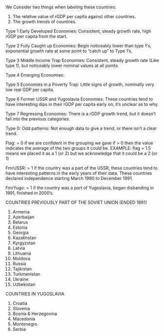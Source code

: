 We Consider two things when labeling these countries:
1. The relative value of rGDP per capita against other countries.
2. The growth trends of countries. 

Type 1 Early Developed Economies:
Consistent, steady growth rate, high rGDP per capita from the start.

Type 2 Fully Caught up Economies:
Begin noticeably lower than type 1's, exponential growth rate at some point to “catch up” to Type 1’s.

Type 3 Middle Income Trap Economies:
Consistent, steady growth rate (Like type 1), but noticeably lower nominal values at all points.

Type 4 Emerging Economies: 

Type 5 Economies in a Poverty Trap:
Little signs of growth, nominally very low real GDP per capita.

Type 6 Former USSR and Yugoslavia Economies:
These countries tend to have interesting dips in their rGDP per capita early on, it’s unclear as to why.

Type 7 Regressing Economies:
There is a rGDP growth trend, but it doesn’t fall into the previous categories. 

Type 0: Odd patterns:
Not enough data to give a trend, or there isn’t a clear trend.

Flag: = 0 if we are confident in the grouping we gave
if > 0 then the value indicates the average of the two groups it could be.
EXAMPLE: flag = 1.5 means we placed it as a 1 (or 2) but we acknowledge that it could be a 2 (or 1)

FmrUSSR: = 1 if the country was a part of the USSR, these countries tend to have interesting patterns in the early years of their data. These countries declared independence starting March 1990 to December 1991.

FmrYugo: = 1 if the country was a part of Yugoslavia, began disbanding in 1991, finished in 2000’s.




COUNTRIES PREVIOUSLY PART OF THE SOVIET UNION (ENDED 1991)
1. Armenia 
2. Azerbaijan
3. Belarus
4. Estonia
5. Georgia
6. Kazakhstan
7. Kyrgyzstan
8. Latvia
9. Lithuania
10. Moldova
11. Russia
12. Tajikistan
13. Turkmenistan
14. Ukraine
15. Uzbekistan

COUNTRIES IN YUGOSLAVIA
1. Croatia
2. Slovenia
3. Bosnia & Herzegovina
4. Macedonia
5. Montenegro
6. Serbia




